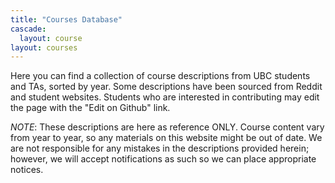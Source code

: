 ```yaml
---
title: "Courses Database"
cascade:
  layout: course
layout: courses
---
```


Here you can find a collection of course descriptions from UBC students and TAs, sorted by year. Some descriptions have been sourced from Reddit and student websites. Students who are interested in contributing may edit the page with the "Edit on Github" link.

_NOTE_: These descriptions are here as reference ONLY. Course content vary from year to year, so any materials on this website might be out of date. We are not responsible for any mistakes in the descriptions provided herein; however, we will accept notifications as such so we can place appropriate notices.
